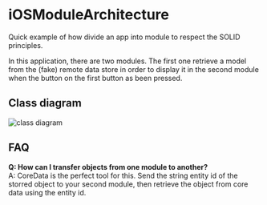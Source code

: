 # iOSModuleArchitecture
Quick example of how divide an app into module to respect the SOLID principles.

In this application, there are two modules. The first one retrieve a model from the (fake) remote data store in order to display it in the second module when the button on the first button as been pressed.

## Class diagram

![class diagram](http://s4.postimg.org/duc917fr1/Passing_Data_class_diagram.png)

## FAQ

**Q: How can I transfer objects from one module to another?**    
A: CoreData is the perfect tool for this. Send the string entity id of the storred object to your second module, then retrieve the object from core data using the entity id.

